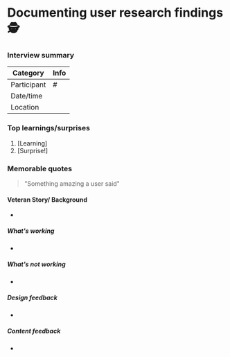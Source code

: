 # Documenting user research findings :detective:

### Interview summary

| Category | Info |
| --- | --- |
| Participant | # |
| Date/time |
| Location |

### Top learnings/surprises 
1. [Learning]
1. [Surprise!]

### Memorable quotes
> "Something amazing a user said"

#### Veteran Story/ Background
+ 

##### What's working
+

##### What's not working
+

##### Design feedback 
+

##### Content feedback 
+

